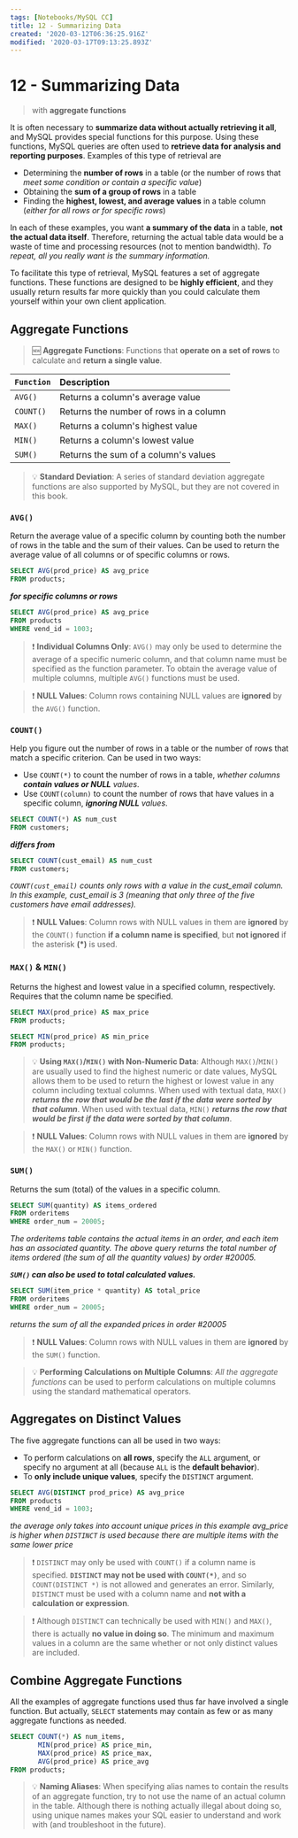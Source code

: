 ```yaml
---
tags: [Notebooks/MySQL CC]
title: 12 - Summarizing Data
created: '2020-03-12T06:36:25.916Z'
modified: '2020-03-17T09:13:25.893Z'
---
```


# 12 - Summarizing Data

> with **aggregate functions**

It is often necessary to **summarize data without actually retrieving it all**, and MySQL provides special functions for this purpose. Using these functions, MySQL queries are often used to **retrieve data for analysis and reporting purposes**. Examples of this type of retrieval are
  - Determining the **number of rows** in a table (or the number of rows that *meet some condition or contain a specific value*)
  - Obtaining the **sum of a group of rows** in a table
  - Finding the **highest, lowest, and average values** in a table column (*either for all rows or for specific rows*)

In each of these examples, you want **a summary of the data** in a table, **not the actual data itself**. Therefore, returning the actual table data would be a waste of time and processing resources (not to mention bandwidth). *To repeat, all you really want is the summary information.*

To facilitate this type of retrieval, MySQL features a set of aggregate functions. These functions are designed to be **highly efficient**, and they usually return results far more quickly than you could calculate them yourself within your own client application.

## Aggregate Functions

> :new: **Aggregate Functions**: Functions that **operate on a set of rows** to calculate and **return a single value**.

| `Function` | Description | 
| :--- | :--- |
| `AVG()` | Returns a column's average value | 
| `COUNT()` | Returns the number of rows in a column | 
| `MAX()` | Returns a column's highest value | 
| `MIN()` | Returns a column's lowest value | 
| `SUM()` | Returns the sum of a column's values | 

> :bulb: **Standard Deviation**: A series of standard deviation aggregate functions are also supported by MySQL, but they are not covered in this book.

### `AVG()`
Return the average value of a specific column by counting both the number of rows in the table and the sum of their values. Can be used to return the average value of all columns or of specific columns or rows.

```sql
SELECT AVG(prod_price) AS avg_price
FROM products;
```
***for specific columns or rows***
```sql
SELECT AVG(prod_price) AS avg_price
FROM products
WHERE vend_id = 1003;
```

> :exclamation: **Individual Columns Only**: `AVG()` may only be used to determine the average of a specific numeric column, and that column name must be specified as the function parameter. To obtain the average value of multiple columns, multiple `AVG()` functions must be used.

> :exclamation: **NULL Values**: Column rows containing NULL values are **ignored** by the `AVG()` function.


### `COUNT()`
Help you figure out the number of rows in a table or the number of rows that match a specific criterion. Can be used in two ways:
- Use `COUNT(*)` to count the number of rows in a table, *whether columns **contain values or NULL** values*.
- Use `COUNT(column)` to count the number of rows that have values in a specific column, ***ignoring NULL** values*.

```sql
SELECT COUNT(*) AS num_cust
FROM customers;
```
***differs from***
```sql
SELECT COUNT(cust_email) AS num_cust
FROM customers;
```
*`COUNT(cust_email)` counts only rows with a value in the cust_email column. In this example, cust_email is 3 (meaning that only three of the five customers have email addresses).*

> :exclamation: **NULL Values**: Column rows with NULL values in them are **ignored** by the `COUNT()` function **if a column name is specified**, but **not ignored** if the asterisk **(*)** is used.

### `MAX()` & `MIN()`
Returns the highest and lowest value in a specified column, respectively. Requires that the column name be specified.

```sql
SELECT MAX(prod_price) AS max_price
FROM products;
```

```sql
SELECT MIN(prod_price) AS min_price
FROM products;
```

> :bulb: **Using `MAX()`/`MIN()` with Non-Numeric Data**: Although `MAX()`/`MIN()` are usually used to find the highest numeric or date values, MySQL allows them to be used to return the highest or lowest value in any column including textual columns. When used with textual data, `MAX()` ***returns the row that would be the last if the data were sorted by that column***. When used with textual data, `MIN()` ***returns the row that would be first if the data were sorted by that column***.

> :exclamation: **NULL Values**: Column rows with NULL values in them are **ignored** by the `MAX()` or `MIN()` function.

### `SUM()`
Returns the sum (total) of the values in a specific column.

```sql
SELECT SUM(quantity) AS items_ordered
FROM orderitems
WHERE order_num = 20005;
```
*The orderitems table contains the actual items in an order, and each item has an associated quantity. The above query returns the total number of items ordered (the sum of all the quantity values) by order #20005.*

***`SUM()` can also be used to total calculated values.***
```sql
SELECT SUM(item_price * quantity) AS total_price
FROM orderitems
WHERE order_num = 20005;
```
*returns the sum of all the expanded prices in order #20005*

> :exclamation: **NULL Values**: Column rows with NULL values in them are **ignored** by the `SUM()` function.

> :bulb: **Performing Calculations on Multiple Columns**: *All the aggregate functions* can be used to perform calculations on multiple columns using the standard mathematical operators.

## Aggregates on Distinct Values

The five aggregate functions can all be used in two ways:
- To perform calculations on **all rows**, specify the `ALL` argument, or specify no argument at all (because `ALL` is the **default behavior**).
- To **only include unique values**, specify the `DISTINCT` argument.

```sql
SELECT AVG(DISTINCT prod_price) AS avg_price
FROM products
WHERE vend_id = 1003;
```
*the average only takes into account unique prices*
*in this example avg_price is higher when `DISTINCT` is used because there are multiple items with the same lower price*

> :exclamation: `DISTINCT` may only be used with `COUNT()` if a column name is specified. **`DISTINCT` may not be used with `COUNT(*)`**, and so `COUNT(DISTINCT *)` is not allowed and generates an error. Similarly, `DISTINCT` must be used with a column name and **not with a calculation or expression**.

> :exclamation: Although `DISTINCT` can technically be used with `MIN()` and `MAX()`, there is actually **no value in doing so**. The minimum and maximum values in a column are the same whether or not only distinct values are included.

## Combine Aggregate Functions

All the examples of aggregate functions used thus far have involved a single function. But actually, `SELECT` statements may contain as few or as many aggregate functions as needed.

```sql
SELECT COUNT(*) AS num_items,
       MIN(prod_price) AS price_min,
       MAX(prod_price) AS price_max,
       AVG(prod_price) AS price_avg
FROM products;
```

> :bulb: **Naming Aliases**: When specifying alias names to contain the results of an aggregate function, try to not use the name of an actual column in the table. Although there is nothing actually illegal about doing so, using unique names makes your SQL easier to understand and work with (and troubleshoot in the future).

